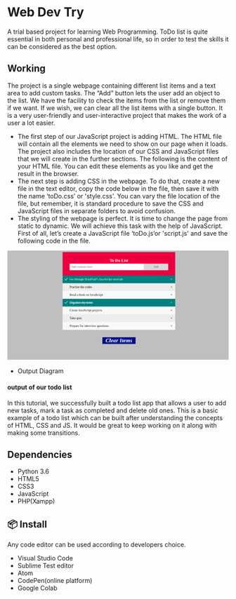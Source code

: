 # Web Dev Try

A trial based project for learning Web Programming. ToDo list is quite essential in both personal and professional life, so in order to test the skills it can be considered as the best option.

## Working

The project is a single webpage containing different list items and a text area to add custom tasks. The “Add” button lets the user add an object to the list. We have the facility to check the items from the list or remove them if we want. If we wish, we can clear all the list items with a single button. It is a very user-friendly and user-interactive project that makes the work of a user a lot easier.

- The first step of our JavaScript project is adding HTML. The HTML file will contain all the elements we need to show on our page when it loads. The project also includes the location of our CSS and JavaScript files that we will create in the further sections. The following is the content of your HTML file. You can edit these elements as you like and get the result in the browser.
- The next step is adding CSS in the webpage. To do that, create a new file in the text editor, copy the code below in the file, then save it with the name ‘toDo.css’ or 'style.css'. You can vary the file location of the file, but remember, it is standard procedure to save the CSS and JavaScript files in separate folders to avoid confusion.
- The styling of the webpage is perfect. It is time to change the page from static to dynamic. We will achieve this task with the help of JavaScript. First of all, let’s create a JavaScript file ‘toDo.js’or 'script.js' and save the following code in the file.


![Output Diagram](outputScreen.png)

- Output Diagram

#### output of our todo list

In this tutorial, we successfully built a todo list app that allows a user to add new tasks, mark a task as completed and delete old ones. This is a basic example of a todo list which can be built after understanding the concepts of HTML, CSS and JS. It would be great to keep working on it along with making some transitions.

## Dependencies

- Python 3.6
- HTML5
- CSS3
- JavaScript
- PHP(Xampp)

## 📦 Install

Any code editor can be used according to developers choice.

- Visual Studio Code
- Sublime Test editor
- Atom
- CodePen(online platform)
- Google Colab
